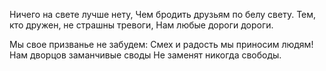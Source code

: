 Ничего на свете лучше нету,
Чем бродить друзьям по белу свету.
Тем, кто дружен, не страшны тревоги,
Нам любые дороги дороги.

Мы свое призванье не забудем:
Смех и радость мы приносим людям!
Нам дворцов заманчивые своды
Не заменят никогда свободы.

